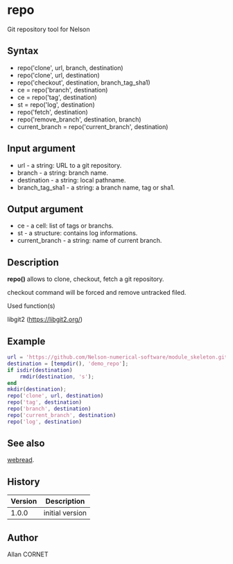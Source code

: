 

# repo

Git repository tool for Nelson

## Syntax

- repo('clone', url, branch, destination)
- repo('clone', url, destination)
- repo('checkout', destination, branch_tag_sha1)
- ce = repo('branch', destination)
- ce = repo('tag', destination)
- st = repo('log', destination)
- repo('fetch', destination)
- repo('remove_branch', destination, branch)
- current_branch = repo('current_branch', destination)

## Input argument

 - url - a string: URL to a git repository.
 - branch - a string: branch name.
 - destination - a string: local pathname.
 - branch_tag_sha1 - a string: a branch name, tag or sha1.

## Output argument

 - ce - a cell: list of tags or branchs.
 - st - a structure: contains log informations.
 - current_branch - a string: name of current branch.

## Description


  <p><b>repo()</b> allows to clone, checkout, fetch a git repository.</p>
  <p>checkout command will be forced and remove untracked filed.</p>


Used function(s)

libgit2 (https://libgit2.org/)

## Example

```matlab
url = 'https://github.com/Nelson-numerical-software/module_skeleton.git';
destination = [tempdir(), 'demo_repo'];
if isdir(destination)
    rmdir(destination, 's');
end
mkdir(destination);
repo('clone', url, destination)
repo('tag', destination)
repo('branch', destination)
repo('current_branch', destination)
repo('log', destination)
```

## See also

[webread](webread.md).
## History

|Version|Description|
|------|------|
|1.0.0|initial version|


## Author

Allan CORNET



